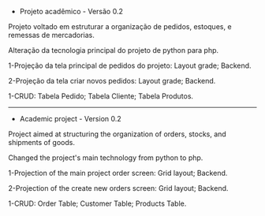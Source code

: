 - Projeto acadêmico - Versão 0.2

Projeto voltado em estruturar a organização de pedidos, estoques, e remessas de mercadorias.

Alteração da tecnologia principal do projeto de python para php.

1-Projeção da tela principal de pedidos do projeto:
    Layout grade;
    Backend.

2-Projeção da tela criar novos pedidos:
    Layout grade;
    Backend.

1-CRUD:
    Tabela Pedido;
    Tabela Cliente;
    Tabela Produtos.


----------------------------------------------------------------------------


- Academic project - Version 0.2

Project aimed at structuring the organization of orders, stocks, and shipments of goods.

Changed the project's main technology from python to php.

1-Projection of the main project order screen:
     Grid layout;
     Backend.

2-Projection of the create new orders screen:
     Grid layout;
     Backend.

1-CRUD:
     Order Table;
     Customer Table;
     Products Table.